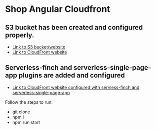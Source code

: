 # Shop Angular Cloudfront

## S3 bucket has been created and configured properly.

- [Link to S3 bucket/website](http://store-app-fancy.s3-website-eu-west-1.amazonaws.com/)
- [Link to CloudFront website](https://d25hzr7ztyiqok.cloudfront.net/)

## Serverless-finch and serverless-single-page-app plugins are added and configured

- [Link to CloudFront website configured with servless-finch and serverless-single-page-app](https://d2su5kr4943734.cloudfront.net/)


Follow the steps to run:

- git clone
- npm i
- npm run start
